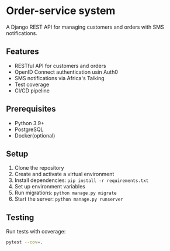 # Order-service system

A Django REST API for managing customers and orders with SMS notifications.

## Features

- RESTful API for customers and orders
- OpenID Connect authentication usin Auth0
- SMS notifications via Africa's Talking
- Test coverage
- CI/CD pipeline

## Prerequisites

- Python 3.9+
- PostgreSQL
- Docker(optional)

## Setup

1. Clone the repository
2. Create and activate a virtual environment
3. Install dependencies: `pip install -r requirements.txt`
4. Set up environment variables
5. Run migrations: `python manage.py migrate`
6. Start the server: `python manage.py runserver`

## Testing

Run tests with coverage:
```bash
pytest --cov=.
